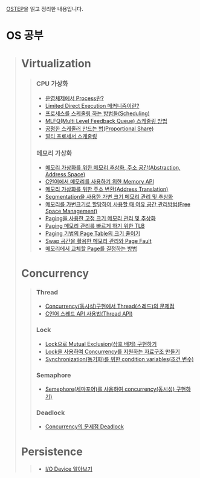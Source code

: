 [OSTEP](http://pages.cs.wisc.edu/~remzi/OSTEP/)을 읽고 정리한 내용입니다.

# OS 공부
> # Virtualization
>> ### CPU 가상화
 >> - [운영체제에서 Process란?](https://icksw.tistory.com/54?category=878876)
 >> - [Limited Direct Execution 메커니즘이란?](https://icksw.tistory.com/68?category=878876)
 >> - [프로세스를 스케줄링 하는 방법들(Scheduling)](https://icksw.tistory.com/123?category=878876)
 >> - [MLFQ(Multi Level Feedback Queue) 스케줄링 방법](https://icksw.tistory.com/124?category=878876)
 >> - [공평한 스케줄러 만드는 법(Proportional Share)](https://icksw.tistory.com/125?category=878876)
 >> - [멀티 프로세서 스케줄링](https://icksw.tistory.com/127?category=878876)
>> ### 메모리 가상화
 >> - [메모리 가상화를 위한 메모리 추상화, 주소 공간(Abstraction, Address Space)](https://icksw.tistory.com/129?category=878876)
 >> - [C언어에서 메모리를 사용하기 위한 Memory API](https://icksw.tistory.com/142?category=878876)
 >> - [메모리 가상화를 위한 주소 변환(Address Translation)](https://icksw.tistory.com/143?category=878876)
 >> - [Segmentation을 사용한 가변 크기 메모리 관리 및 추상화](https://icksw.tistory.com/145?category=878876)
 >> - [메모리를 가변크기로 할당하여 사용할 때 여유 공간 관리방법(Free Space Management)](https://icksw.tistory.com/147?category=878876)
 >> - [Paging을 사용한 고정 크기 메모리 관리 및 추상화](https://icksw.tistory.com/148?category=878876)
 >> - [Paging 메모리 관리를 빠르게 하기 위한 TLB](https://icksw.tistory.com/149)
 >> - [Paging 기법의 Page Table의 크기 줄이기](https://icksw.tistory.com/150)
 >> - [Swap 공간을 활용한 메모리 관리와 Page Fault](https://icksw.tistory.com/151)
 >> - [메모리에서 교체할 Page를 결정하는 방법](https://icksw.tistory.com/153)
> # Concurrency
>> ### Thread
 >> - [Concurrency(동시성)구현에서 Thread(스레드)의 문제점](https://icksw.tistory.com/155?category=878876)
 >> - [C언어 스레드 API 사용법(Thread API)](https://icksw.tistory.com/156?category=878876)
>> ### Lock
 >> - [Lock으로 Mutual Exclusion(상호 배제) 구현하기](https://icksw.tistory.com/158?category=878876)
 >> - [Lock을 사용하여 Concurrency를 지원하는 자료구조 만들기](https://icksw.tistory.com/162?category=878876)
 >> - [Synchronization(동기화)를 위한 condition variables(조건 변수)](https://icksw.tistory.com/164?category=878876)
>> ### Semaphore
 >> - [Semephore(세마포어)를 사용하여 concurrency(동시성) 구현하기)](https://icksw.tistory.com/167)
>> ### Deadlock
>> - [Concurrency의 문제점 Deadlock](https://icksw.tistory.com/170?category=878876)
> # Persistence
 >> - [I/O Device 알아보기](https://icksw.tistory.com/171?category=878876)
